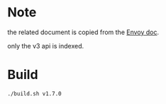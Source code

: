 # Note
the related document is copied from the [Envoy doc](https://github.com/envoyproxy/envoyproxy.github.io).

only the v3 api is indexed.

# Build

```
./build.sh v1.7.0
```
